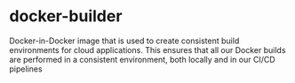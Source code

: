 # docker-builder
Docker-in-Docker image that is used to create consistent build environments for cloud applications. This ensures that all our Docker builds are performed in a consistent environment, both locally and in our CI/CD pipelines
